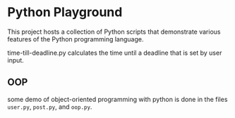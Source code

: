 # Python Playground

This project hosts a collection of Python scripts that demonstrate various features of the Python programming language.

time-till-deadline.py calculates the time until a deadline that is set by user input.

## OOP
some demo of object-oriented programming with python is done in the files `user.py`, `post.py`, and `oop.py`.
